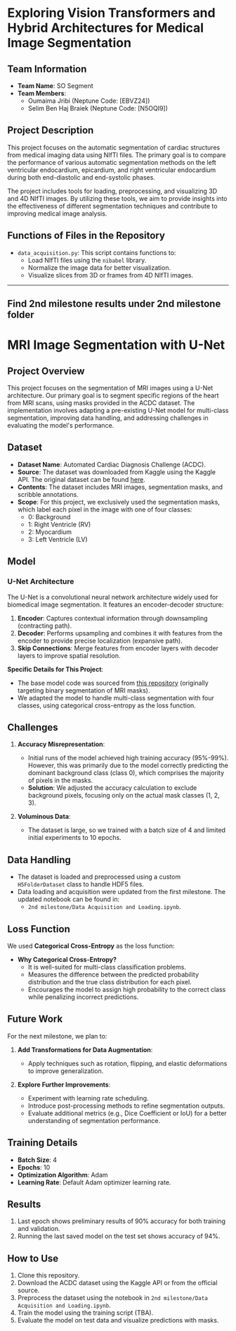 # Exploring Vision Transformers and Hybrid Architectures for Medical Image Segmentation

## Team Information
- **Team Name**: SO Segment
- **Team Members**:
  - Oumaima Jribi (Neptune Code: [EBVZ24])
  - Selim Ben Haj Braiek (Neptune Code: [N5OQI9])

## Project Description
This project focuses on the automatic segmentation of cardiac structures from medical imaging data using NIfTI files. The primary goal is to compare the performance of various automatic segmentation methods on the left ventricular endocardium, epicardium, and right ventricular endocardium during both end-diastolic and end-systolic phases.

The project includes tools for loading, preprocessing, and visualizing 3D and 4D NIfTI images. By utilizing these tools, we aim to provide insights into the effectiveness of different segmentation techniques and contribute to improving medical image analysis.

## Functions of Files in the Repository
- `data_acquisition.py`: This script contains functions to:
  - Load NIfTI files using the `nibabel` library.
  - Normalize the image data for better visualization.
  - Visualize slices from 3D or frames from 4D NIfTI images.

--- 
## Find 2nd milestone results under 2nd milestone folder

# MRI Image Segmentation with U-Net

## Project Overview
This project focuses on the segmentation of MRI images using a U-Net architecture. Our primary goal is to segment specific regions of the heart from MRI scans, using masks provided in the ACDC dataset. The implementation involves adapting a pre-existing U-Net model for multi-class segmentation, improving data handling, and addressing challenges in evaluating the model's performance.

## Dataset
- **Dataset Name**: Automated Cardiac Diagnosis Challenge (ACDC).
- **Source**: The dataset was downloaded from Kaggle using the Kaggle API. The original dataset can be found [here](https://www.kaggle.com/).
- **Contents**: The dataset includes MRI images, segmentation masks, and scribble annotations.
- **Scope**: For this project, we exclusively used the segmentation masks, which label each pixel in the image with one of four classes:
  - 0: Background
  - 1: Right Ventricle (RV)
  - 2: Myocardium
  - 3: Left Ventricle (LV)

## Model
### U-Net Architecture
The U-Net is a convolutional neural network architecture widely used for biomedical image segmentation. It features an encoder-decoder structure:
1. **Encoder**: Captures contextual information through downsampling (contracting path).
2. **Decoder**: Performs upsampling and combines it with features from the encoder to provide precise localization (expansive path).
3. **Skip Connections**: Merge features from encoder layers with decoder layers to improve spatial resolution.

**Specific Details for This Project**:
- The base model code was sourced from [this repository](https://github.com/arp95/cnn_architectures_image_segmentation ) (originally targeting binary segmentation of MRI masks).
- We adapted the model to handle multi-class segmentation with four classes, using categorical cross-entropy as the loss function.

## Challenges
1. **Accuracy Misrepresentation**:
   - Initial runs of the model achieved high training accuracy (95%-99%). However, this was primarily due to the model correctly predicting the dominant background class (class 0), which comprises the majority of pixels in the masks.
   - **Solution**: We adjusted the accuracy calculation to exclude background pixels, focusing only on the actual mask classes (1, 2, 3).
   
2. **Voluminous Data**:
   - The dataset is large, so we trained with a batch size of 4 and limited initial experiments to 10 epochs.

## Data Handling
- The dataset is loaded and preprocessed using a custom `H5FolderDataset` class to handle HDF5 files.
- Data loading and acquisition were updated from the first milestone. The updated notebook can be found in:
  - `2nd milestone/Data Acquisition and Loading.ipynb`.

## Loss Function
We used **Categorical Cross-Entropy** as the loss function:
- **Why Categorical Cross-Entropy?**
  - It is well-suited for multi-class classification problems.
  - Measures the difference between the predicted probability distribution and the true class distribution for each pixel.
  - Encourages the model to assign high probability to the correct class while penalizing incorrect predictions.

## Future Work
For the next milestone, we plan to:
1. **Add Transformations for Data Augmentation**:
   - Apply techniques such as rotation, flipping, and elastic deformations to improve generalization.
   
2. **Explore Further Improvements**:
   - Experiment with learning rate scheduling.
   - Introduce post-processing methods to refine segmentation outputs.
   - Evaluate additional metrics (e.g., Dice Coefficient or IoU) for a better understanding of segmentation performance.

## Training Details
- **Batch Size**: 4
- **Epochs**: 10
- **Optimization Algorithm**: Adam
- **Learning Rate**: Default Adam optimizer learning rate.
## Results
1.	Last epoch shows preliminary results of 90% accuracy for both training and validation.
2.	Running the last saved model on the test set shows accuracy of 94%.
## How to Use
1. Clone this repository.
2. Download the ACDC dataset using the Kaggle API or from the official source.
3. Preprocess the dataset using the notebook in `2nd milestone/Data Acquisition and Loading.ipynb`.
4. Train the model using the training script (TBA).
5. Evaluate the model on test data and visualize predictions with masks.
